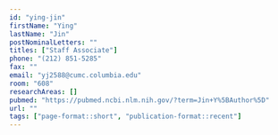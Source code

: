 ```yaml
---
id: "ying-jin"
firstName: "Ying"
lastName: "Jin"
postNominalLetters: ""
titles: ["Staff Associate"]
phone: "(212) 851-5285"
fax: ""
email: "yj2588@cumc.columbia.edu"
room: "608"
researchAreas: []
pubmed: "https://pubmed.ncbi.nlm.nih.gov/?term=Jin+Y%5BAuthor%5D"
url: ""
tags: ["page-format::short", "publication-format::recent"]
---
```

